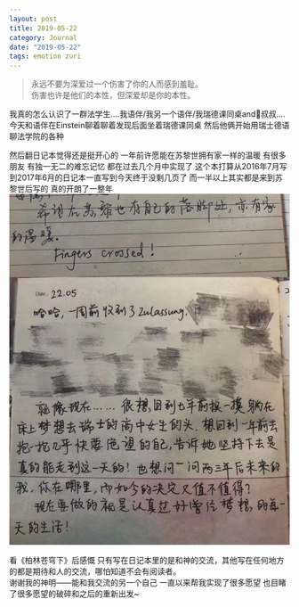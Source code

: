 ```yaml
---
layout: post
title: 2019-05-22
category: Journal
date: "2019-05-22"
tags: emotion zuri
---
```


> 永远不要为深爱过一个伤害了你的人而感到羞耻。  
伤害也许是他们的本性，但深爱却是你的本性。

我真的怎么认识了一群法学生….我语伴/我另一个语伴/我瑞德课同桌and🥝叔叔….  
今天和语伴在Einstein聊着聊着发现后面坐着瑞德课同桌 然后他俩开始用瑞士德语聊法学院的各种

然后翻日记本觉得还是挺开心的 一年前许愿能在苏黎世拥有家一样的温暖 有很多朋友 有独一无二的难忘记忆 都在过去几个月中实现了 这个本打算从2016年7月写到2017年6月的日记本一直写到今天终于没剩几页了 而一半以上其实都是来到苏黎世后写的 真的开朗了一整年
![](/img/img_9710.jpg?w=820)

看《柏林苍穹下》后感慨 只有写在日记本里的是和神的交流，其他写在任何地方的都是期待和人的交流，哪怕知道不会有阅读者。  
谢谢我的神明——能和我交流的另一个自己 一直以来帮我实现了很多愿望 也目睹了很多愿望的破碎和之后的重新出发~